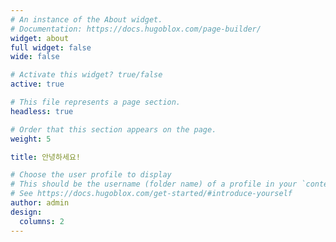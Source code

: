 ```yaml
---
# An instance of the About widget.
# Documentation: https://docs.hugoblox.com/page-builder/
widget: about
full widget: false
wide: false

# Activate this widget? true/false
active: true

# This file represents a page section.
headless: true

# Order that this section appears on the page.
weight: 5 

title: 안녕하세요!

# Choose the user profile to display
# This should be the username (folder name) of a profile in your `content/authors/` folder.
# See https://docs.hugoblox.com/get-started/#introduce-yourself
author: admin
design:
  columns: 2
---
```

